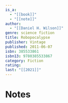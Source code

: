 ```yaml
---
is_a:
  - "[[book]]"
  - "[[note]]"
author:
  - "[[Daniel H. Wilson]]"
genre: science fiction
title: Robopocalypse
publisher: Vintage
published: 2011-06-07
isbn: 385533861
isbn13: 9780385533867
category: Fiction
rating: 
last: "[[2021]]"
---
```

# Notes
